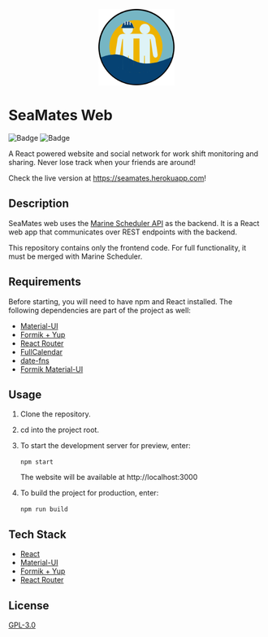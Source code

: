 <p align="center">
<img height="150" src="public/logo192.png"/>
</p>

# SeaMates Web
![Badge](https://img.shields.io/github/license/rodrigo-sp17/mscheduler)
![Badge](https://img.shields.io/github/last-commit/rodrigo-sp17/mscheduler)

A React powered website and social network for work shift monitoring and sharing. Never lose track when your friends are around!

Check the live version at https://seamates.herokuapp.com!


## Description
SeaMates web uses the [Marine Scheduler API](https://github.com/rodrigo-sp17/marine-scheduler) as the backend. It is a React web app that communicates over REST endpoints with the backend.

This repository contains only the frontend code. For full functionality, it must be merged with Marine Scheduler.


## Requirements
Before starting, you will need to have npm and React installed.
The following dependencies are part of the project as well:
- [Material-UI](https://material-ui.com/)
- [Formik + Yup](https://formik.org/)
- [React Router](https://reactrouter.com/)
- [FullCalendar](https://fullcalendar.io/)
- [date-fns](https://date-fns.org/)
- [Formik Material-UI](https://stackworx.github.io/formik-material-ui/)

## Usage
1. Clone the repository.

2. cd into the project root.

3. To start the development server for preview, enter:
    
    `npm start`
   
   The website will be available at http://localhost:3000

4. To build the project for production, enter:
    
    `npm run build`


## Tech Stack
- [React](https://reactjs.org/)
- [Material-UI](https://material-ui.com/)
- [Formik + Yup](https://formik.org/)
- [React Router](https://reactrouter.com/)

## License
[GPL-3.0](https://choosealicense.com/licenses/gpl-3.0)
